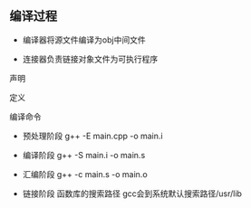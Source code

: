 编译过程
---

- 编译器将源文件编译为obj中间文件

- 连接器负责链接对象文件为可执行程序

声明

定义

编译命令

- 预处理阶段 g++ -E main.cpp -o main.i

- 编译阶段 g++ -S main.i -o main.s

- 汇编阶段 g++ -c main.s -o main.o

- 链接阶段 函数库的搜索路径 gcc会到系统默认搜索路径/usr/lib